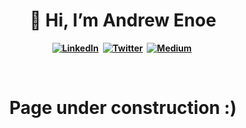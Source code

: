 <p>
  <h1 align="center"><b>👋 Hi, I’m Andrew Enoe</h1>
</p>
<p align="center">
<a href="https://www.linkedin.com/in/andrew-enoe/"><img src="https://img.shields.io/badge/LinkedIn-f12a13?style=for-the-badge&logo=linkedin&logoColor=white" alt="LinkedIn" /></a>&nbsp;
<a href="https://twitter.com/andrewKins_"><img src="https://img.shields.io/badge/Twitter-1DA1F2?style=for-the-badge&logo=twitter&logoColor=white" alt="Twitter" /></a>&nbsp;
<a href="https://medium.com/@andrewm.enoe"><img src="https://img.shields.io/badge/Medium-0aaf19?style=for-the-badge&logo=medium&logoColor=white" alt="Medium" /></a>&nbsp;
</p>
<br />
<p>
<h1 align="center" >Page under construction :)</h1>
</p>
